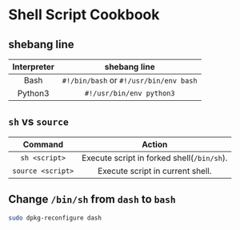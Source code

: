 Shell Script Cookbook
=====================

shebang line
------------
| Interpreter | shebang line |
|:-----------:|:------------:|
| Bash | `#!/bin/bash` or `#!/usr/bin/env bash` |
| Python3 | `#!/usr/bin/env python3` |

`sh` vs `source`
----------------
| Command | Action |
|:-------:|:------:|
| `sh <script>` | Execute script in forked shell(`/bin/sh`). |
| `source <script>` | Execute script in current shell. |

Change `/bin/sh` from `dash` to `bash`
--------------------------------------
```sh
sudo dpkg-reconfigure dash
```